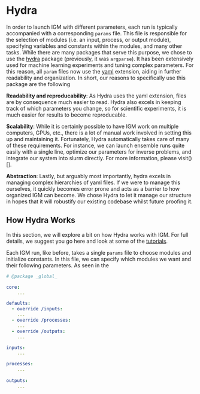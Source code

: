 # Hydra

In order to launch IGM with different parameters, each run is typically accompanied with a corresponding `params` file. This file is responsible for the selection of modules (i.e. an input, process, or output module), specifying variables and constants within the modules, and many other tasks. While there are many packages that serve this purpose, we chose to use the [hydra](https://hydra.cc/docs/intro/) package (previously, it was `argparse`). It has been extensively used for machine learning experiments and tuning complex parameters. For this reason, all `param` files now use the [yaml]() extension, aiding in further readability and organization. In short, our reasons to specifically use this package are the following

**Readability and reproducability**: As Hydra uses the yaml extension, files are by consequence much easier to read. Hydra also excels in keeping track of which parameters you change, so for scientific experiments, it is much easier for results to become reproducable.

**Scalability**: While it is certainly possible to have IGM work on multiple computers, GPUs, etc., there is a lot of manual work involved in setting this up and maintaining it. Fortunately, Hydra automatically takes care of many of these requirements. For instance, we can launch ensemble runs quite easily with a single line, optimize our parameters for inverse problems, and integrate our system into slurm directly. For more information, please visit()[].

**Abstraction**: Lastly, but arguably most importantly, hydra excels in managing complex hierarchies of yaml files. If we were to manage this ourselves, it quickly becomes error prone and acts as a barrier to how organized IGM can become. We chose Hydra to let it manage our structure in hopes that it will robustify our existing codebase whilst future proofing it.

## How Hydra Works

In this section, we will explore a bit on how Hydra works with IGM. For full details, we suggest you go here and look at some of the [tutorials](https://hydra.cc/docs/tutorials/basic/your_first_app/simple_cli/).

Each IGM run, like before, takes a single `params` file to choose modules and initialize constants. In this file, we can specify which modules we want and their following parameters. As seen in the 

<!-- Let's assume you areFor instance, from one of the examples, we have the following configuration file (from [aletsch-basic](https://github.com/instructed-glacier-model/igm-examples/blob/main/aletsch-basic/experiment/params.yaml)). -->

```yaml
# @package _global_

core:
	...

defaults:
  - override /inputs: 
    ...
  - override /processes: 
	...
  - override /outputs: 
	...

inputs:
	...

processes:
	...
    
outputs:
	...
```